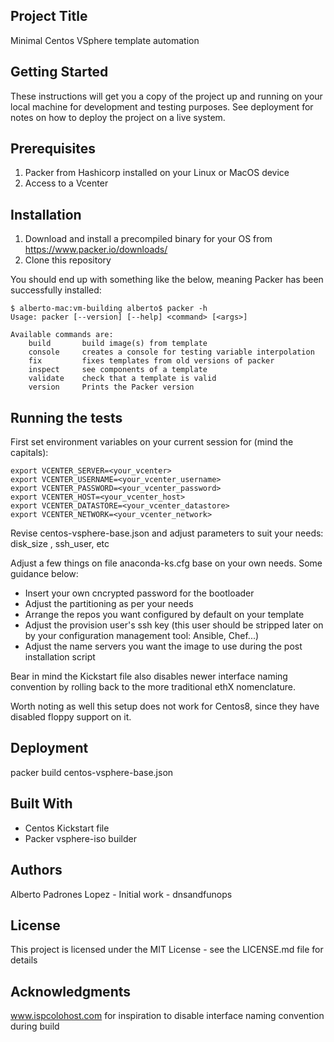 Project Title
-------------
Minimal Centos VSphere template automation

Getting Started
---------------
These instructions will get you a copy of the project up and running on your local machine for development and testing purposes. See deployment for notes on how to deploy the project on a live system.

Prerequisites
-------------
1. Packer from Hashicorp installed on your Linux or MacOS device
2. Access to a Vcenter

Installation
------------
1. Download and install a precompiled binary for your OS from https://www.packer.io/downloads/
2. Clone this repository

You should end up with something like the below, meaning Packer has been successfully installed:

```
$ alberto-mac:vm-building alberto$ packer -h
Usage: packer [--version] [--help] <command> [<args>]   

Available commands are:
    build       build image(s) from template
    console     creates a console for testing variable interpolation
    fix         fixes templates from old versions of packer
    inspect     see components of a template
    validate    check that a template is valid
    version     Prints the Packer version
```

Running the tests
-----------------
First set environment variables on your current session for (mind the capitals):
```
export VCENTER_SERVER=<your_vcenter>
export VCENTER_USERNAME=<your_vcenter_username>
export VCENTER_PASSWORD=<your_vcenter_password>
export VCENTER_HOST=<your_vcenter_host>
export VCENTER_DATASTORE=<your_vcenter_datastore>
export VCENTER_NETWORK=<your_vcenter_network>
```

Revise centos-vsphere-base.json and adjust parameters to suit your needs: disk_size , ssh_user, etc

Adjust a few things on file anaconda-ks.cfg base on your own needs. Some guidance below:

- Insert your own cncrypted password for the bootloader
- Adjust the partitioning as per your needs
- Arrange the repos you want configured by default on your template
- Adjust the provision user's ssh key (this user should be stripped later on by your configuration management tool: Ansible, Chef...)
- Adjust the name servers you want the image to use during the post installation script

Bear in mind the Kickstart file also disables newer interface naming convention by rolling back to the more traditional ethX nomenclature.

Worth noting as well this setup does not work for Centos8, since they have disabled floppy support on it.

Deployment
----------
packer build centos-vsphere-base.json

Built With
----------
- Centos Kickstart file
- Packer vsphere-iso builder

Authors
-------
Alberto Padrones Lopez - Initial work - dnsandfunops

License
-------
This project is licensed under the MIT License - see the LICENSE.md file for details

Acknowledgments
---------------
www.ispcolohost.com for inspiration to disable interface naming convention during build
